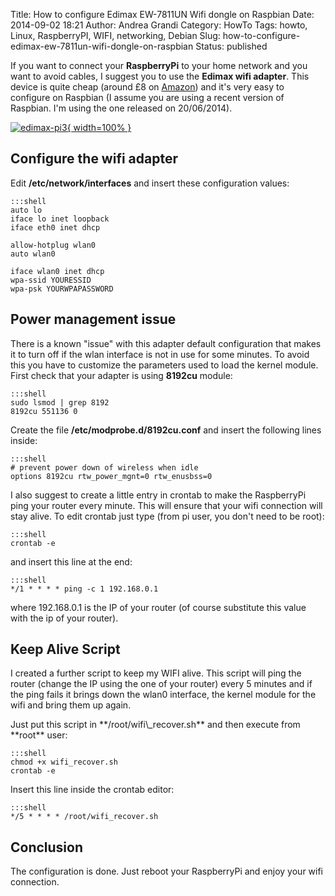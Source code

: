 Title: How to configure Edimax EW-7811UN Wifi dongle on Raspbian
Date: 2014-09-02 18:21
Author: Andrea Grandi
Category: HowTo
Tags: howto, Linux, RaspberryPI, WIFI, networking, Debian
Slug: how-to-configure-edimax-ew-7811un-wifi-dongle-on-raspbian
Status: published

If you want to connect your **RaspberryPi** to your home network and you
want to avoid cables, I suggest you to use the **Edimax wifi adapter**.
This device is quite cheap (around £8 on
[Amazon](http://www.amazon.co.uk/Edimax-EW-7811UN-150Mbps-Wireless-Adapter/dp/B003MTTJOY/))
and it's very easy to configure on Raspbian (I assume you are using a
recent version of Raspbian. I'm using the one released on 20/06/2014).

[![edimax-pi3]({static}/images/2014/09/edimax-pi3.png){ width=100% }]({static}/images/2014/09/edimax-pi3.png)

## Configure the wifi adapter

Edit **/etc/network/interfaces** and insert these configuration values:

    :::shell
    auto lo
    iface lo inet loopback
    iface eth0 inet dhcp

    allow-hotplug wlan0
    auto wlan0

    iface wlan0 inet dhcp
    wpa-ssid YOURESSID
    wpa-psk YOURWPAPASSWORD

## Power management issue

There is a known "issue" with this adapter default configuration that
makes it to turn off if the wlan interface is not in use for some
minutes. To avoid this you have to customize the parameters used to load
the kernel module. First check that your adapter is using **8192cu**
module:

    :::shell
    sudo lsmod | grep 8192
    8192cu 551136 0

Create the file **/etc/modprobe.d/8192cu.conf** and insert the following
lines inside:

    :::shell
    # prevent power down of wireless when idle
    options 8192cu rtw_power_mgnt=0 rtw_enusbss=0

I also suggest to create a little entry in crontab to make the
RaspberryPi ping your router every minute. This will ensure that your
wifi connection will stay alive. To edit crontab just type (from pi
user, you don't need to be root):

    :::shell
    crontab -e

and insert this line at the end:

    :::shell
    */1 * * * * ping -c 1 192.168.0.1

where 192.168.0.1 is the IP of your router (of course substitute this
value with the ip of your router).

## Keep Alive Script

I created a further script to keep my WIFI alive. This script will ping
the router (change the IP using the one of your router) every 5 minutes
and if the ping fails it brings down the wlan0 interface, the kernel
module for the wifi and bring them up again.

<p>
<script src="https://gist.github.com/andreagrandi/c703e4e67c38fbecf340.js"></script>
</p>
Just put this script in **/root/wifi\_recover.sh** and then execute from
**root** user:

    :::shell
    chmod +x wifi_recover.sh
    crontab -e

Insert this line inside the crontab editor:

    :::shell
    */5 * * * * /root/wifi_recover.sh

## Conclusion

The configuration is done. Just reboot your RaspberryPi and enjoy your
wifi connection.
